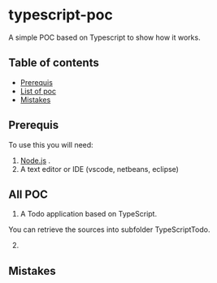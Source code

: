 # typescript-poc
A simple POC based on Typescript to show how it works.

## Table of contents

* [Prerequis](#prerequis)
* [List of poc](#list-of-poc)
* [Mistakes](#mistakes)

## Prerequis

To use this you will need:

1) [Node.js](https://nodejs.org/en/) .
2) A text editor or IDE (vscode, netbeans, eclipse)

## All POC 
1) A Todo application based on TypeScript.

You can retrieve the sources into subfolder TypeScriptTodo.

2) 


## Mistakes
